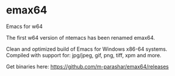 # emax64
Emacs for w64

The first w64 version of ntemacs has been renamed emax64.

Clean and optimized build of Emacs for Windows x86-64 systems.
Compiled with support for: jpg/jpeg, gif, png, tiff, xpm and more.

Get binaries here: https://github.com/m-parashar/emax64/releases

